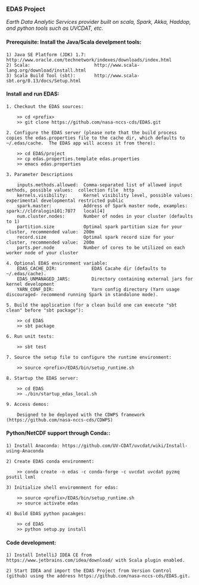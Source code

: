 ###                                EDAS Project

_Earth Data Analytic Services provider built on scala, Spark, Akka, Haddop, and python tools such as UVCDAT, etc._

####  Prerequisite: Install the Java/Scala develpment tools:

    1) Java SE Platform (JDK) 1.7:   http://www.oracle.com/technetwork/indexes/downloads/index.html
    2) Scala:                        http://www.scala-lang.org/download/install.html
    3) Scala Build Tool (sbt):       http://www.scala-sbt.org/0.13/docs/Setup.html

####  Install and run EDAS:

    1. Checkout the EDAS sources:

        >> cd <prefix>
        >> git clone https://github.com/nasa-nccs-cds/EDAS.git 
        
    2. Configure the EDAS server (please note that the build process copies the edas.properties file to the cache dir, which defaults to ~/.edas/cache.  The EDAS app will access it from there):
    
        >> cd EDAS/project
        >> cp edas.properties.template edas.properties
        >> emacs edas.properties
        
    3. Parameter Descriptions
        
        inputs.methods.allowed:  Comma-separated list of allowed input methods, possible values:  collection file  http
        kernels.visibility:      Kernel visibility level, possible values:  experimental developmental restricted public
        spark.master:            Address of Spark master node, examples:  spark://cldralogin101:7077   local[4]
        num.cluster.nodes:       Number of nodes in your cluster (defaults to 1)
        partition.size           Optimal spark partition size for your cluster, recommended value:  200m
        record.size              Optimal spark record size for your cluster, recommended value:  200m
        parts.per.node           Number of cores to be utilized on each worker node of your cluster      
        
    4. Optional EDAS environment variable:
        EDAS_CACHE_DIR:             EDAS Cacahe dir (defaults to ~/.edas/cache).
        EDAS_UNMANAGED_JARS:        Directory containing external jars for kernel development
        YARN_CONF_DIR:              Yarn config directory (Yarn usage discouraged- recommend running Spark in standalone mode).

    5. Build the application (for a clean build one can execute "sbt clean" before "sbt package"):

        >> cd EDAS
        >> sbt package

    6. Run unit tests:

        >> sbt test

    7. Source the setup file to configure the runtime environment:

        >> source <prefix>/EDAS/bin/setup_runtime.sh

    8. Startup the EDAS server:
     
        >> cd EDAS
        >> ./bin/startup_edas_local.sh

    9. Access demos:

        Designed to be deployed with the CDWPS framework (https://github.com/nasa-nccs-cds/CDWPS)

####  Python/NetCDF support through Conda::

    1) Install Anaconda: https://github.com/UV-CDAT/uvcdat/wiki/Install-using-Anaconda
    
    2) Create EDAS conda environment:
        
        >> conda create -n edas -c conda-forge -c uvcdat uvcdat pyzmq psutil lxml
        
    3) Initialize shell enviromnment for edas:
    
        >> source <prefix>/EDAS/bin/setup_runtime.sh
        >> source activate edas
        
    4) Build EDAS python pacakges:
    
        >> cd EDAS
        >> python setup.py install

####  Code development:

    1) Install IntelliJ IDEA CE from https://www.jetbrains.com/idea/download/ with Scala plugin enabled.
    
    2) Start IDEA and import the EDAS Project from Version Control (github) using the address https://github.com/nasa-nccs-cds/EDAS.git.
        
    

